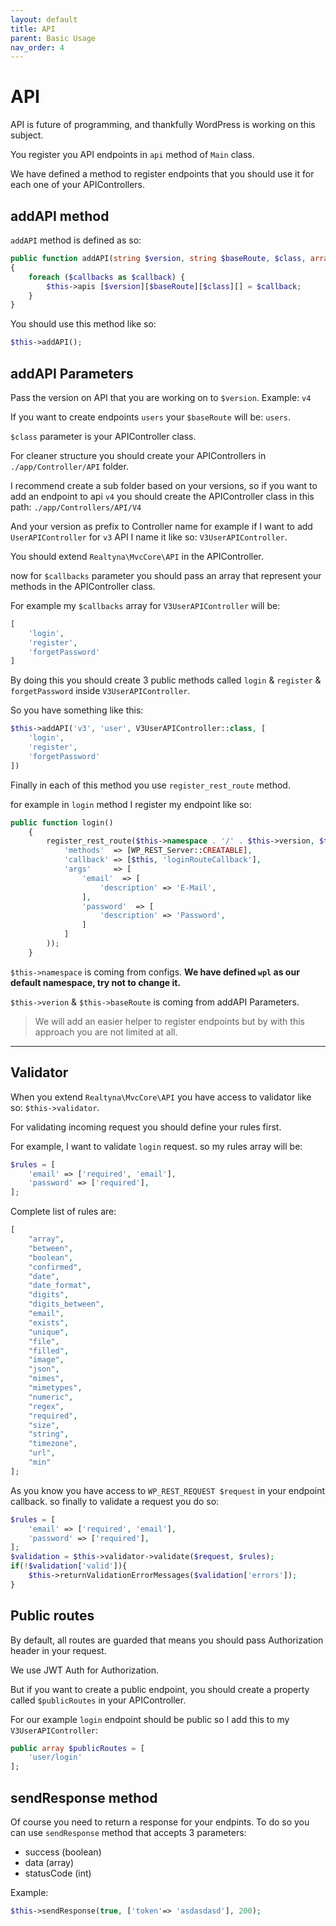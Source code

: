 ```yaml
---
layout: default
title: API
parent: Basic Usage
nav_order: 4
---
```

# API
API is future of programming, and thankfully WordPress is working
on this subject.

You register you API endpoints in ```api``` method of ```Main``` class.

We have defined a method to register endpoints that you should use it for
each one of your APIControllers.
## addAPI method
```addAPI``` method is defined as so:
```php
public function addAPI(string $version, string $baseRoute, $class, array $callbacks)
{
    foreach ($callbacks as $callback) {
        $this->apis [$version][$baseRoute][$class][] = $callback;
    }
}
```
You should use this method like so:
```php
$this->addAPI();
```

## addAPI Parameters
Pass the version on API that you are working on to ```$version```. Example: ```v4```

If you want to create endpoints ```users``` your ```$baseRoute``` will
be: ```users```.

```$class``` parameter is your APIController class.

For cleaner structure you should create your APIControllers in
```./app/Controller/API``` folder.

I recommend create a sub folder based on your versions, so if you want to add
an endpoint to api ```v4``` you should create the APIController class in this path:
```./app/Controllers/API/V4```

And your version as prefix to Controller name for example if I want
to add ```UserAPIController``` for ```v3``` API I name it like so:
```V3UserAPIController```.

You should extend ```Realtyna\MvcCore\API``` in the APIController.

now for ```$callbacks``` parameter you should pass an array that represent your methods
in the APIController class.

For example my ```$callbacks``` array for ```V3UserAPIController``` will be:
```php
[
    'login',
    'register',
    'forgetPassword'
]
```

By doing this you should create 3 public methods called ```login``` & 
```register``` & ```forgetPassword``` inside ```V3UserAPIController```.

So you have something like this:
```php
$this->addAPI('v3', 'user', V3UserAPIController::class, [
    'login',
    'register',
    'forgetPassword'
])
```

Finally in each of this method you use ```register_rest_route``` method.

for example in ```login``` method I register my endpoint like so:

```php
public function login()
    {
        register_rest_route($this->namespace . '/' . $this->version, $this->baseRoute . '/user', array(
            'methods'  => [WP_REST_Server::CREATABLE],
            'callback' => [$this, 'loginRouteCallback'],
            'args'     => [
                'email'  => [
                    'description' => 'E-Mail',
                ],
                'password'  => [
                    'description' => 'Password',
                ]
            ]
        ));
    }
```

```$this->namespace``` is coming from configs.
**We have defined ```wpl``` as our default namespace, try not to change it.** 

```$this->verion``` & ```$this->baseRoute``` is coming from addAPI Parameters.
>We will add an easier helper to register endpoints but by with this approach you are not limited at all.

---
## Validator

When you extend ```Realtyna\MvcCore\API``` you have access to validator like so:
```$this->validator```.

For validating incoming request you should define your rules first.

For example, I want to validate ```login``` request. so my rules array will be:
```php
$rules = [
    'email' => ['required', 'email'],
    'password' => ['required'],
];
```

Complete list of rules are:
```php
[
    "array",
    "between",
    "boolean",
    "confirmed",
    "date",
    "date_format",
    "digits",
    "digits_between",
    "email",
    "exists",
    "unique",
    "file",
    "filled",
    "image",
    "json",
    "mimes",
    "mimetypes",
    "numeric",
    "regex",
    "required",
    "size",
    "string",
    "timezone",
    "url",
    "min"
];
```

As you know you have access to ```WP_REST_REQUEST $request``` in your endpoint
callback. so finally to validate a request you do so:
```php
$rules = [
    'email' => ['required', 'email'],
    'password' => ['required'],
];
$validation = $this->validator->validate($request, $rules);
if(!$validation['valid']){
    $this->returnValidationErrorMessages($validation['errors']);
}
```

## Public routes
By default, all routes are guarded that means you should pass
Authorization header in your request.

We use JWT Auth for Authorization.

But if you want to create a public endpoint, you should create a property
called ```$publicRoutes``` in your APIController.

For our example ```login``` endpoint should be public so I add this
to my ```V3UserAPIController```:
```php
public array $publicRoutes = [
    'user/login'
];
```

## sendResponse method
Of course you need to return a response for your endpints.
To do so you can use ```sendResponse``` method that accepts 
3 parameters:
- success (boolean)
- data (array)
- statusCode (int)

Example:
```php
$this->sendResponse(true, ['token'=> 'asdasdasd'], 200);
```

